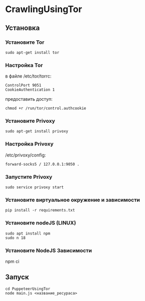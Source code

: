 # CrawlingUsingTor

## Установка

### Установите Tor
```
sudo apt-get install tor
```

### Настройка Tor
в файле /etc/tor/torrc:
```
ControlPort 9051
CookieAuthentication 1
```
предоставить доступ:
```
chmod +r /run/tor/control.authcookie
```

### Установите Privoxy
```
sudo apt-get install privoxy
```

### Настройка Privoxy
/etc/privoxy/config:
```
forward-socks5 / 127.0.0.1:9050 .
```

### Запустите Privoxy
```
sudo service privoxy start
```

### Установите виртуальное окружение и зависимости
```
pip install -r requirements.txt
```

### Установите nodeJS (LINUX)
```
sudo apt install npm
sudo n 18
```

### Установите NodeJS Зависимости
npm ci

## Запуск

```
cd PuppeteerUsingTor
node main.js <название_ресураса>
```
